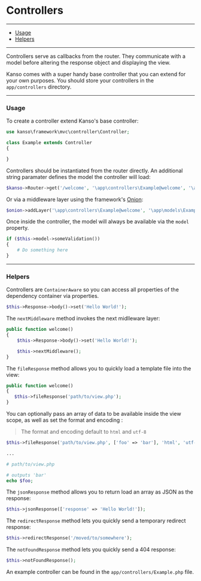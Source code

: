 # Controllers

--------------------------------------------------------

- [Usage](#usage)
- [Helpers](#helpers)

--------------------------------------------------------

Controllers serve as callbacks from the router. They communicate with a model before altering the response object and displaying the view.

Kanso comes with a super handy base controller that you can extend for your own purposes. You should store your controllers in the `app/controllers` directory.

--------------------------------------------------------

### Usage

To create a controller extend Kanso's base controller:
```php
use kanso\framework\mvc\controller\Controller;

class Example extends Controller
{

}
```

Controllers should be instantiated from the router directly. An additional string paramater defines the model the controller will load:

```php
$kanso->Router->get('/welcome', '\app\controllers\Example@welcome', '\app\models\Example');
```

Or via a middleware layer using the framework's [Onion](/routing/middleware):
```php
$onion->addLayer('\app\controllers\Example@welcome', '\app\models\Example');
```

Once inside the controller, the model will always be available via the `model` property.

```php
if ($this->model->someValidation())
{
    # Do something here
}
```

--------------------------------------------------------

### Helpers

Controllers are `ContainerAware` so you can access all properties of the dependency container via properties.
```php
$this->Response->body()->set('Hello World!');
```

The `nextMiddleware` method invokes the next midlleware layer:
```php
public function welcome()
{       
    $this->Response->body()->set('Hello World!');

    $this->nextMiddleware();
}
```

The `fileResponse` method allows you to quickly load a template file into the view:
```php
public function welcome()
{       
   $this->fileResponse('path/to/view.php');
}
```

You can optionally pass an array of data to be available inside the view scope, as well as set the format and encoding :

> The format and encoding default to `html` and `utf-8`

```php
$this->fileResponse('path/to/view.php', ['foo' => 'bar'], 'html', 'utf-8');

...

# path/to/view.php

# outputs 'bar'
echo $foo;
```

The `jsonResponse` method allows you to return load an array as JSON as the response:
```php
$this->jsonResponse(['response' => 'Hello World!']);
```

The `redirectResponse` method lets you quickly send a temporary redirect response:
```php
$this->redirectResponse('/moved/to/somewhere');
```

The `notFoundResponse` method lets you quickly send a 404 response:
```php
$this->notFoundResponse();
```

An example controller can be found in the `app/controllers/Example.php` file.